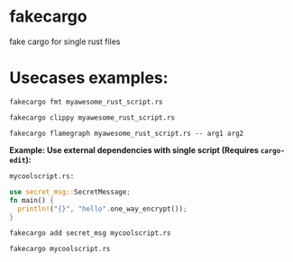 # fakecargo
fake cargo for single rust files

# Usecases examples:

`fakecargo fmt myawesome_rust_script.rs`

`fakecargo clippy myawesome_rust_script.rs`

`fakecargo flamegraph myawesome_rust_script.rs -- arg1 arg2`

 **Example: Use external dependencies with single script (Requires `cargo-edit`):**
 
`mycoolscript.rs:`
```rust
use secret_msg::SecretMessage;
fn main() {
  println!("{}", "hello".one_way_encrypt());
}
```
`fakecargo add secret_msg mycoolscript.rs`

`fakecargo mycoolscript.rs`
